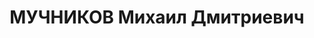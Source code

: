 ---
title: МУЧНИКОВ Михаил Дмитриевич
description: "Род. в 1906, г. Минводы, русский, обр.: грамотный, б/п. Проживал: г.\
  \ Минводы. Техник паровозного депо \n  Арестован 28.01.1937. Приговор: 10 лет лагерей"
---